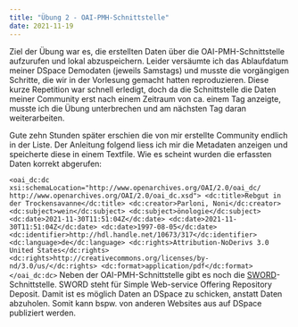 ```yaml
---
title: "Übung 2 - OAI-PMH-Schnittstelle"
date: 2021-11-19
---
```


Ziel der Übung war es, die erstellten Daten über die OAI-PMH-Schnittstelle aufzurufen und lokal abzuspeichern. Leider versäumte ich das Ablaufdatum meiner DSpace Demodaten (jeweils Samstags) und musste die vorgängigen Schritte, die wir in der Vorlesung gemacht hatten reproduzieren. Diese kurze Repetition war schnell erledigt, doch da die Schnittstelle die Daten meiner Community erst nach einem Zeitraum von ca. einem Tag anzeigte, musste ich die Übung unterbrechen und am nächsten Tag daran weiterarbeiten.

Gute zehn Stunden später erschien die von mir erstellte Community endlich in der Liste. Der Anleitung folgend liess ich mir die Metadaten anzeigen und speicherte diese in einem Textfile. Wie es scheint wurden die erfassten Daten korrekt abgerufen:

`
<oai_dc:dc xsi:schemaLocation="http://www.openarchives.org/OAI/2.0/oai_dc/ http://www.openarchives.org/OAI/2.0/oai_dc.xsd">
<dc:title>Rebgut in der Trockensavanne</dc:title>
<dc:creator>Parloni, Noni</dc:creator>
<dc:subject>wein</dc:subject>
<dc:subject>önologie</dc:subject>
<dc:date>2021-11-30T11:51:04Z</dc:date>
<dc:date>2021-11-30T11:51:04Z</dc:date>
<dc:date>1997-08-05</dc:date>
<dc:identifier>http://hdl.handle.net/10673/317</dc:identifier>
<dc:language>de</dc:language>
<dc:rights>Attribution-NoDerivs 3.0 United States</dc:rights>
<dc:rights>http://creativecommons.org/licenses/by-nd/3.0/us/</dc:rights>
<dc:format>application/pdf</dc:format>
</oai_dc:dc>
`
Neben der OAI-PMH-Schnittstelle gibt es noch die [SWORD](https://www.opus-repository.org/userdoc/import/sword.html)-Schnittstelle. SWORD steht für Simple Web-service Offering Repository Deposit. Damit ist es möglich Daten an DSpace zu schicken, anstatt Daten abzuholen. Somit kann bspw. von anderen Websites aus auf DSpace publiziert werden.
